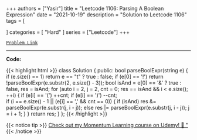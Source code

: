 
+++
authors = ["Yasir"]
title = "Leetcode 1106: Parsing A Boolean Expression"
date = "2021-10-19"
description = "Solution to Leetcode 1106"
tags = [
    
]
categories = [
    "Hard"
]
series = ["Leetcode"]
+++



[`Problem Link`](https://leetcode.com/problems/parsing-a-boolean-expression/description/)

---

**Code:**

{{< highlight html >}}
class Solution {
public:
    bool parseBoolExpr(string e) {
  if (e.size() == 1) return e == "t" ? true : false;
  if (e[0] == '!') return !parseBoolExpr(e.substr(2, e.size() - 3));
  bool isAnd = e[0] == '&' ? true : false, res = isAnd;
  for (auto i = 2, j = 2, cnt = 0; res == isAnd && i < e.size(); ++i) {
    if (e[i] == '(') ++cnt;
    if (e[i] == ')') --cnt;      
    if (i == e.size() - 1 || (e[i] == ',' && cnt == 0)) {
      if (isAnd) res &= parseBoolExpr(e.substr(j, i - j));
      else res |= parseBoolExpr(e.substr(j, i - j));
      j = i + 1;
    }
  }
  return res;
}
};
{{< /highlight >}}


{{< notice tip >}}
[Check out my Momentum Learning course on Udemy! 🚀 "](https://www.udemy.com/course/blind-75-the-data-structures-and-algorithms-essentials/)
{{< /notice >}}

